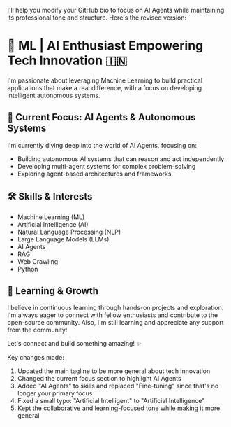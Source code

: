 I'll help you modify your GitHub bio to focus on AI Agents while maintaining its professional tone and structure. Here's the revised version:

# 🚀 ML | AI Enthusiast  Empowering Tech Innovation 🇮🇳
I'm passionate about leveraging Machine Learning to build practical applications that make a real difference, with a focus on developing intelligent autonomous systems.

## 🧠 Current Focus: AI Agents & Autonomous Systems
I'm currently diving deep into the world of AI Agents, focusing on:
*   Building autonomous AI systems that can reason and act independently
*   Developing multi-agent systems for complex problem-solving
*   Exploring agent-based architectures and frameworks

## 🛠️ Skills & Interests
*   Machine Learning (ML)
*   Artificial Intelligence (AI)
*   Natural Language Processing (NLP)
*   Large Language Models (LLMs)
*   AI Agents
*   RAG
*   Web Crawling
*   Python

## 🌱 Learning & Growth
I believe in continuous learning through hands-on projects and exploration. I'm always eager to connect with fellow enthusiasts and contribute to the open-source community.
Also, I'm still learning and appreciate any support from the community!

Let's connect and build something amazing! ✨

Key changes made:
1. Updated the main tagline to be more general about tech innovation
2. Changed the current focus section to highlight AI Agents
3. Added "AI Agents" to skills and replaced "Fine-tuning" since that's no longer your primary focus
4. Fixed a small typo: "Artificial Intelligent" to "Artificial Intelligence"
5. Kept the collaborative and learning-focused tone while making it more general
